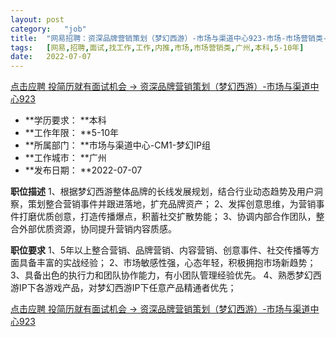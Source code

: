 ```yaml
---
layout:	post
category:	"job"
title:	"网易招聘：资深品牌营销策划（梦幻西游）-市场与渠道中心923-市场-市场营销类-广州本科5-10年"
tags:	[网易,招聘,面试,找工作,工作,内推,市场,市场营销类,广州,本科,5-10年]
date:	2022-07-07
---
```


[点击应聘 投简历就有面试机会 -> 资深品牌营销策划（梦幻西游）-市场与渠道中心923](http://mobile.bole.netease.com/bole/boleDetail?id=41026&employeeId=346f03c3cda5f04c&key=all)



- **学历要求： **本科
- **工作年限： **5-10年
- **所属部门： **市场与渠道中心-CM1-梦幻IP组
- **工作城市： **广州
- **发布日期： **2022-07-07



**职位描述**
1、根据梦幻西游整体品牌的长线发展规划，结合行业动态趋势及用户洞察，策划整合营销事件并跟进落地，扩充品牌资产；
2、发挥创意思维，为营销事件打磨优质创意，打造传播爆点，积蓄社交扩散势能；
3、协调内部合作团队，整合外部优质资源，协同提升营销内容质感。



**职位要求**
1、5年以上整合营销、品牌营销、内容营销、创意事件、社交传播等方面具备丰富的实战经验；
2、市场敏感性强，心态年轻，积极拥抱市场新趋势；
3、具备出色的执行力和团队协作能力，有小团队管理经验优先。
4、熟悉梦幻西游IP下各游戏产品，对梦幻西游IP下任意产品精通者优先；



[点击应聘 投简历就有面试机会 -> 资深品牌营销策划（梦幻西游）-市场与渠道中心923](http://mobile.bole.netease.com/bole/boleDetail?id=41026&employeeId=346f03c3cda5f04c&key=all)